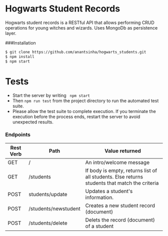 # Hogwarts Student Records

Hogwarts student records is a RESTful API that allows performing CRUD operations for young witches and wizards. 
Uses MongoDb as persistence layer.

###Installation
```sh
$ git clone https://github.com/anantsinha/hogwarts_students.git
$ npm install
$ npm start
```

# Tests

  - Start the server by writing ` npm start`
  - Then `npm run test` from the project directory to run the automated test suite.
  - Please allow the test suite to complete execution. If you terminate the execution before the process ends, restart the server to avoid unexpected results.
### Endpoints


| Rest Verb | Path | Value returned |
| ------ | ------ | --------|
| GET | /| An intro/welcome message|
| GET | /students | If body is empty, returns list of all students. Else returns students that match the criteria|
| POST | students/update | Updates a student's information.|
| POST | /students/newstudent | Creates a new student record (document)|
| POST | /students/delete | Delets the record (document) of a student|

